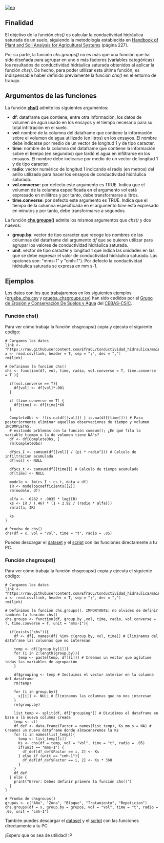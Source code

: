 [![en](https://img.shields.io/badge/lang-en-red.svg)](https://github.com/EfraCL/Conductividad_hidraulica/blob/main/Readme.eng.md)

## Finalidad

El objetivo de la función *chs()* es calcular la conductividad hidráulica saturada de un suelo, siguiendo la metodología establecida en [Handbook of Plant and Soil Analysis for Agricultural Systems](https://zenodo.org/record/2553445) (página 227).

Por su parte, la función *chs.groups()* no es más que una función que ha sido diseñada para agrupar en uno o más factores (variables categóricas) los resultados de conductividad hidráulica saturada obtenidos al aplicar la función *chs()*. De hecho, para poder utilizar esta última función, es indispensable haber definido previamente la función *chs()* en el entorno de trabajo.

## Argumentos de las funciones

La función [**chs()**](https://github.com/EfraCL/Conductividad_hidraulica/blob/main/Script_chs_chsgroups_functions.R) admite los siguientes argumentos:
- **df**: dataframe que contiene, entre otra información, los datos de volumen de agua usado en los ensayos y el tiempo necesario para su total infiltración en el suelo.
- **vol**: nombre de la columna del dataframe que contiene la información sobre el volumen de agua utilizado (en litros) en los ensayos. El nombre debe indicarse por medio de un vector de longitud 1 y de tipo caracter.
- **time**: nombre de la columna del dataframe que contiene la información sobre el tiempo (en segundos) que tardó el agua en infiltrarse en los ensayos. El nombre debe indicarse por medio de un vector de longitud 1 y de tipo caracter.
- **radio**: vector numérico de longitud 1 indicando el radio (en metros) del anillo utilizado para hacer los ensayos de conductividad hidráulica saturada.
- **vol.converse**: por defecto este argumento es TRUE. Indica que el volumen de la columna especificada en el argumento *vol* está expresado en mililitros y por tanto, debe transformarse a litros.
- **time.converse**: por defecto este argumento es TRUE. Indica que el tiempo de la columna especificada en el argumento *time* está expresado en minutos y por tanto, debe transformarse a segundos.

La función [**chs.groups()**](https://github.com/EfraCL/Conductividad_hidraulica/blob/main/Script_chs_chsgroups_functions.R) admite los mismos argumentos que *chs()* y dos nuevos:
- **group.by**: vector de tipo caracter que recoge los nombres de las columnas del dataframe del argumento *df* que se quieren utilizar para agrupar los valores de conductividad hidráulica saturada.
- **unit**: vector de tipo caracter y longitud 1 que indica las unidades en las que se debe expresar el valor de conductividad hidráulica saturada. Las opciones son: "mms-1" y "cmh-1"). Por defecto la conductividad hidráulica saturada se expresa en mm s-1.

## Ejemplos

Los datos con los que trabajaremos en los siguientes ejemplos ([prueba_chs.csv](https://github.com/EfraCL/Conductividad_hidraulica/blob/main/prueba_chs.csv) y [prueba_chsgroups.csv](https://github.com/EfraCL/Conductividad_hidraulica/blob/main/prueba_chsgroups.csv)) han sido cedidos por el [Grupo de Erosión y Conservación De Suelos y Agua](http://www.soilwaterconservation.es/) del [CEBAS-CSIC](http://www.cebas.csic.es/index.html).


### Función chs()
Para ver cómo trabaja la función chsgroups() copia y ejecuta el siguiente código: 

~~~~
# Cargamos los datos
link <- "https://raw.githubusercontent.com/EfraCL/Conductividad_hidraulica/main/prueba_chs.csv"
x <- read.csv(link, header = T, sep = ";", dec = ",")
rm(link)

# Definimos la función chs()
chs <- function(df, vol, time, radio, vol.converse = T, time.converse = T ){
  
  if(vol.converse == T){
    df[vol] <- df[vol]*.001
  } 
  
  if (time.converse == T) {
    df[time] <- df[time]*60
  }

  CompleteObs <- !(is.na(df[[vol]]) | is.na(df[[time]])) # Para posteriormente eliminar aquellas observaciones de tiempo y volumen INCOMPLETAS,
  # evitando prblemas con la función cumsum(); ¿En qué fila la variable tiempo o la de volumen tiene NA's?
  df <- df[CompleteObs, ]
  rm(CompleteObs)
  
  df$cs_I <- cumsum(df[[vol]] / (pi * radio^2)) # Calculo de infiltracion acumulada
  df[vol] <- NULL
  
  df$cs_t <- cumsum(df[[time]]) # Calculo de tiempo acumulado
  df[time] <- NULL
  
  modelo <- lm(cs_I ~ cs_t, data = df)
  IR <- modelo$coefficients[[2]]
  rm(modelo, df)
  
  alfa <- .0262 + .0035 * log(IR)
  ks <- IR / (.467 * (1 + 2.92 / (radio * alfa)))
  rm(alfa, IR)
  
  ks
}

# Prueba de chs()
chs(df = x, vol = "Vol", time = "t", radio = .05)
~~~~

Puedes descargar el [dataset](https://github.com/EfraCL/Conductividad_hidraulica/blob/main/prueba_chsgroups.csv) y el [script](https://github.com/EfraCL/Conductividad_hidraulica/blob/main/Script_chs_chsgroups_functions.R) con las funciones directamente a tu PC.


### Función chsgroups()
Para ver cómo trabaja la función chsgroups() copia y ejecuta el siguiente código: 

~~~~
# Cargamos los datos
link <- "https://raw.githubusercontent.com/EfraCL/Conductividad_hidraulica/main/prueba_chsgroups.csv"
x <- read.csv(link, header = T, sep = ";", dec = ",")
rm(link)

# Definimos la función chs.groups(). IMPORTANTE: no olvides de definir también la función chs()
chs.groups <- function(df, group.by ,vol, time, radio, vol.converse = T, time.converse = T, unit = "mms-1"){
  
  if(exists("chs")){
    df <- df[, names(df) %in% c(group.by, vol, time)] # Eliminamos del dataframe las columnas que no interesan
    
    temp <- df[[group.by[1]]]
    for (i in 2:length(group.by)){
      temp <- paste(temp, df[[i]]) # Creamos un vector que aglutine todas las variables de agrupación
    }
    
    df$grouping <- temp # Incluimos el vector anterior en la columna del dataframe
    rm(temp)
    
    for (i in group.by){
      x[[i]] <- NULL # Eliminamos las columnas que no nos interesan
    }
    rm(group.by)
    
    list_temp <- split(df, df["grouping"]) # Dividimos el dataframe en base a la nueva columna creada
    temp <- c()
    df_def <- data.frame(Factor = names(list_temp), Ks_mm_s = NA) # Creamos un nuevo dataframe donde almacenaremos la Ks
    for (i in names(list_temp)){
      temp <- list_temp[[i]]
      Ks <- chs(df = temp, vol = "Vol", time = "t", radio = .05)
      if(unit == "mms-1") {
        df_def[df_def$Factor == i, 2] <- Ks
      } else if (unit == "cmh-1"){
        df_def[df_def$Factor == i, 2] <- Ks * 360
      }
    }
    df_def
  } else {
    print("Error: Debes definir primero la función chs()")
  }
}

# Prueba de chsgroups()
grupos <- c("Año", "Zona", "Bloque", "Tratamiento", "Repeticion")
chs.groups(df = x, group.by = grupos, vol = "Vol", time = "t", radio = .05, unit = "cmh-1")
~~~~

También puedes descargar el [dataset](https://github.com/EfraCL/Conductividad_hidraulica/blob/main/prueba_chsgroups.csv) y el [script](https://github.com/EfraCL/Conductividad_hidraulica/blob/main/Script_chs_chsgroups_functions.R) con las funciones directamente a tu PC.

¡Espero que os sea de utilidad! :P
